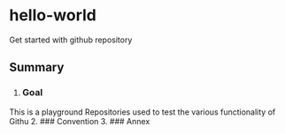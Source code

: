 # hello-world
Get started with github repository
## Summary
1. ### Goal
This is a playground Repositories used to test the various functionality of Githu
2. ### Convention
3. ### Annex
